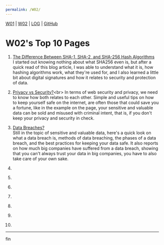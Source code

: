 ```yaml
---
permalink: /W02/
---
```


[W01](https://vandhya.github.io/os211/W01/) | [W02](https://vandhya.github.io/os211/W02/) | 
[LOG](https://vandhya.github.io/os211/TXT/mylog.txt) | 
[GitHub](https://github.com/vandhya/os211)

# W02's Top 10 Pages

1. [The Difference Between SHA-1, SHA-2, and SHA-256 Hash Algorithms](https://www.thesslstore.com/blog/difference-sha-1-sha-2-sha-256-hash-algorithms/)<br>
I started out knowing nothing about what SHA256 even is, but after a quick read of this blog article, I was able to 
understand what it is, how hashing algorithms work, what they're used for, and I also learned a little bit about 
digital signatures and how it relates to security and protection of data.

2. [Privacy vs Security?](https://us.norton.com/internetsecurity-privacy-privacy-vs-security-whats-the-difference.html#:~:text=Privacy%20relates%20to%20any%20rights,your%20personal%20information%20is%20protected.)<br>
In terms of web security and privacy, we need to know how both relates to each other. Simple and useful tips on how to keep yourself safe on the internet, are often those that could save you a fortune, like in the example on the page, your sensitive and valuable data can be sold and misused with criminal intent, that is, if you don't keep your privacy and security in check. 

3. [Data Breaches?](https://www.trendmicro.com/vinfo/us/security/definition/data-breach)<br>
Still in the topic of sensitive and valuable data, here's a quick look on what a data breach is, methods of data breaching, the phases of a data breach, and the best practices for keeping your data safe. It also reports on how much big companies have suffered from a data breach, showing that you can't always trust your data in big companies, you have to also take care of your own sake.

4. []()<br>

5. []()<br>

6. []()<br>

7. []()<br>

8. []()<br>

9. []()<br>

10. []()<br>


----
fin
